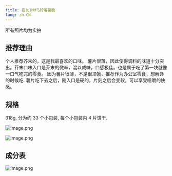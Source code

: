 ```yaml
---
title: 嘉友1MM马铃薯薯脆
lang: zh-CN
---
```


所有照片均为实拍

## 推荐理由

个人推荐芥末的，这是我最喜欢的口味。
薯片很薄，因此使得调料的味道十分突出。芥末口味入口是芥末的微辛，混以咸味，口感极佳。也是属于吃了第一块就像一口气吃完的零食。
因为薯片很薄，不是很顶饿，推荐作为办公室零食，想解馋的时候吃. 薯片吃下去之后，刚入口是硬的，片刻之后会变软，可以享受咀嚼的快感。

## 规格

318g, 分为约 33 个小包装, 每个小包装内 4 片饼干.

![image.png](https://i.loli.net/2019/11/28/bGzi8tZhwKUEROM.png)

![image.png](https://i.loli.net/2019/11/28/13NWyVCI2h6TLmA.png)

## 成分表

![image.png](https://i.loli.net/2019/11/28/qbQE6OLzxuTiKHZ.png)